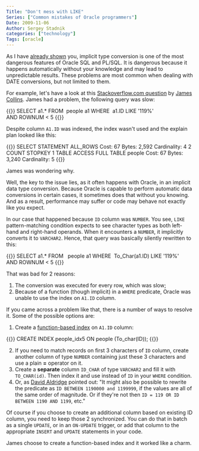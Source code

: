 ```yaml
---
Title: "Don't mess with LIKE"
Series: ["Common mistakes of Oracle programmers"]
Date: 2009-11-06
Author: Sergey Stadnik
categories: ["technology"]
Tags: [oracle]
---
```


As I have [already shown](../../2009/05/Date-conversions-in-Oracle.html) you, implicit type conversion is one of the most dangerous features of Oracle SQL and PL/SQL. It is dangerous because it happens automatically without your knowledge and may lead to unpredictable results. These problems are most common when dealing with DATE conversions, but not limited to them.

For example, let's have a look at this [Stackoverflow.com
question](https://stackoverflow.com/questions/1676064/) by [James
Collins](https://stackoverflow.com/users/143194/james-collins).
James had a problem, the following query was slow:

{{<highlight sql>}}
SELECT a1.*
FROM   people a1
WHERE  a1.ID LIKE '119%'
AND ROWNUM < 5
{{</highlight>}}

Despite column `A1.ID` was indexed, the index wasn't used and
the explain plan looked like this:

{{<highlight sql>}}
SELECT STATEMENT ALL_ROWS
Cost: 67 Bytes: 2,592 Cardinality: 4 2 COUNT STOPKEY 1 TABLE ACCESS FULL TABLE people
Cost: 67 Bytes: 3,240 Cardinality: 5
{{</highlight>}}

James was wondering why.

Well, the key to the issue lies, as it often happens with Oracle, in
an implicit data type conversion. Because Oracle is capable to perform
automatic data conversions in certain cases, it sometimes does that
without you knowing. And as a result, performance may suffer or code
may behave not exactly like you expect.

In our case that happened because `ID` column was `NUMBER`.
You see, `LIKE` pattern-matching condition expects to see character
types as both left-hand and right-hand operands. When it encounters a
`NUMBER`, it implicitly converts it to `VARCHAR2`. Hence, that query was basically silently rewritten to this:

{{<highlight sql>}}
SELECT a1.*
FROM   people a1
WHERE  To_Char(a1.ID) LIKE '119%'
AND ROWNUM < 5
{{</highlight>}}

That was bad for 2 reasons:

1.  The conversion was executed for every row, which was slow;
2.  Because of a function (though implicit) in a `WHERE`
    predicate, Oracle was unable to use the index on `A1.ID` column.

If you came across a problem like that, there is a number of
ways to resolve it. Some of the possible options are:

1.  Create a [function-based index](http://www.akadia.com/services/ora%5Ffunction%5Fbased%5Findex%5F2.html) on `A1.ID` column:

{{<highlight sql>}}
CREATE INDEX people_idx5 ON people (To_char(ID));
{{</highlight>}}

2.  If you need to match records on first 3 characters of `ID`
    column, create another column of type `NUMBER` containing just these 3
    characters and use a plain **=** operator on it.
3.  Create a **separate** column `ID_CHAR` of type `VARCHAR2` and fill it with
    `TO_CHAR(id)`. Then index it and use instead of `ID` in your `WHERE`
    condition.
4.  Or, as [David Aldridge](http://stackoverflow.com/users/6742/david-aldridge)
    pointed out: "It might also be possible to rewrite
    the predicate as `ID BETWEEN 1190000 and 1199999`, if the values are
    all of the same order of magnitude. Or if they're not then `ID = 119 OR
    ID BETWEEN 1190 AND 1199`, etc."

Of course if you choose to create an additional column
based on existing ID column, you need to keep those 2 synchronized.
You can do that in batch as a single `UPDATE`, or in an `ON-UPDATE` trigger,
or add that column to the appropriate `INSERT` and `UPDATE` statements in
your code.

James choose to create a function-based index and it worked like a charm.